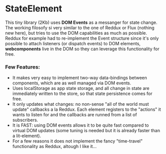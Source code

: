 # StateElement

This tiny library (2Kb) uses **DOM Events** as a messanger for state change. The working filosofy si very similar to the one of Reddux or Flux (nothing new here), but tries to use the DOM capabilities as much as possible. Reddux for example had to re-implement the Event structure since it's only possible to attach listeners (or dispatch events) to DOM elements, **webcomponents** live in the DOM so they can leverage this functionality for free.

### Few Features:

 - It makes very easy to implement two-way data-bindings between components, which are as well managed via DOM events.
 - Uses localStorage as app state storage, and all change in state are immediately written to the store, so that state persistence comes for free.
 - It only updates what changes: no non-sense "all of the world must update" callbacks a la Reddux. Each element registers to the "actions" it wants to listen for and the callbacks are runned from a list of subscribers.
 - It is FAST: using DOM events allows it to be quite fast compared to virtual DOM updates (some tuning is needed but it is already faster than a lit-element).
 - For a few reasons it does not implement the fancy "time-travel" functionality as Reddux, altough I like it...
 
 
